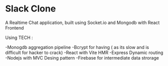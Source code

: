 # Slack Clone

A Realtime Chat application, built using Socket.io and Mongodb with React Frontend

Using TECH :

-Monogdb aggregation pipeline
-Bcrypt for having ( as its slow and is difficult for hacker to crack)
-React with Vite HMR 
-Express Dynamic routing
-Nodejs with MVC Desing pattern
-Firebase for intermediate data strorage

